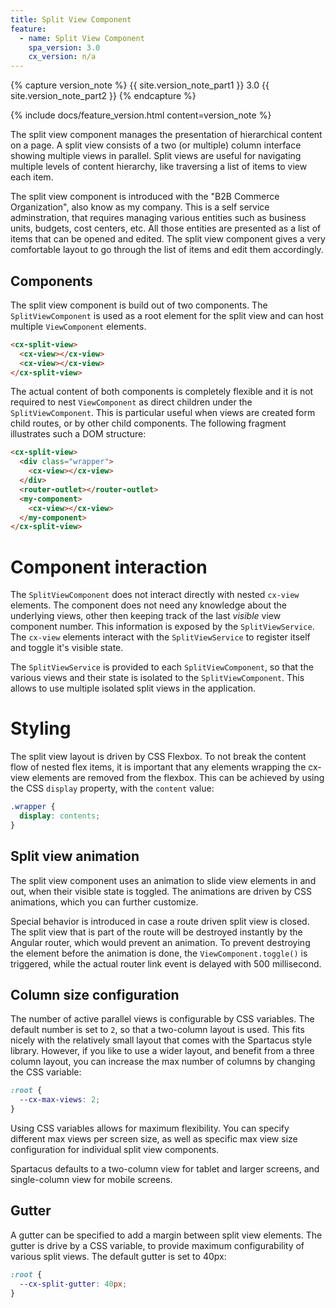 ```yaml
---
title: Split View Component
feature:
  - name: Split View Component
    spa_version: 3.0
    cx_version: n/a
---
```


{% capture version_note %}
{{ site.version_note_part1 }} 3.0 {{ site.version_note_part2 }}
{% endcapture %}

{% include docs/feature_version.html content=version_note %}

The split view component manages the presentation of hierarchical content on a page. A split view consists of a two (or multiple) column interface showing multiple views in parallel. Split views are useful for navigating multiple levels of content hierarchy, like traversing a list of items to view each item.

The split view component is introduced with the "B2B Commerce Organization", also know as my company. This is a self service adminstration, that requires managing various entities such as business units, budgets, cost centers, etc. All those entities are presented as a list of items that can be opened and edited. The split view component gives a very comfortable layout to go through the list of items and edit them accordingly.

## Components

The split view component is build out of two components. The `SplitViewComponent` is used as a root element for the split view and can host multiple `ViewComponent` elements.

```html
<cx-split-view>
  <cx-view></cx-view>
  <cx-view></cx-view>
</cx-split-view>
```

The actual content of both components is completely flexible and it is not required to nest `ViewComponent` as direct children under the `SplitViewComponent`. This is particular useful when views are created form child routes, or by other child components. The following fragment illustrates such a DOM structure:

```html
<cx-split-view>
  <div class="wrapper">
    <cx-view></cx-view>
  </div>
  <router-outlet></router-outlet>
  <my-component>
    <cx-view></cx-view>
  </my-component>
</cx-split-view>
```

# Component interaction

The `SplitViewComponent` does not interact directly with nested `cx-view` elements. The component does not need any knowledge about the underlying views, other then keeping track of the last _visible_ view component number. This information is exposed by the `SplitViewService`. The `cx-view` elements interact with the `SplitViewService` to register itself and toggle it's visible state.

The `SplitViewService` is provided to each `SplitViewComponent`, so that the various views and their state is isolated to the `SplitViewComponent`. This allows to use multiple isolated split views in the application.

# Styling

The split view layout is driven by CSS Flexbox. To not break the content flow of nested flex items, it is important that any elements wrapping the cx-view elements are removed from the flexbox. This can be achieved by using the CSS `display` property, with the `content` value:

```css
.wrapper {
  display: contents;
}
```

## Split view animation

The split view component uses an animation to slide view elements in and out, when their visible state is toggled. The animations are driven by CSS animations, which you can further customize.

Special behavior is introduced in case a route driven split view is closed. The split view that is part of the route will be destroyed instantly by the Angular router, which would prevent an animation. To prevent destroying the element before the animation is done, the `ViewComponent.toggle()` is triggered, while the actual router link event is delayed with 500 millisecond.

## Column size configuration

The number of active parallel views is configurable by CSS variables. The default number is set to `2`, so that a two-column layout is used. This fits nicely with the relatively small layout that comes with the Spartacus style library. However, if you like to use a wider layout, and benefit from a three column layout, you can increase the max number of columns by changing the CSS variable:

```css
:root {
  --cx-max-views: 2;
}
```

Using CSS variables allows for maximum flexibility. You can specify different max views per screen size, as well as specific max view size configuration for individual split view components.

Spartacus defaults to a two-column view for tablet and larger screens, and single-column view for mobile screens.

## Gutter

A gutter can be specified to add a margin between split view elements. The gutter is drive by a CSS variable, to provide maximum configurability of various split views. The default gutter is set to 40px:

```css
:root {
  --cx-split-gutter: 40px;
}
```
